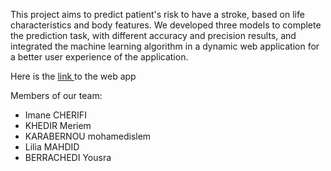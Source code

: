 This project aims to predict patient's risk to have a stroke, based on life characteristics and body features. We developed three models to complete the prediction task, with different accuracy and precision results, and integrated the machine learning algorithm in a dynamic web application for a better user experience of the application.

Here is the <a href="https://stroke-prediction-cla.herokuapp.com/"> link </a>  to the web app 

Members of our team:
<ul>
  <li> Imane CHERIFI </li>
  <li> KHEDIR Meriem </li>
  <li> KARABERNOU mohamedislem</li>
  <li> Lilia MAHDID </li>
  <li> BERRACHEDI Yousra</li>
</ul>

